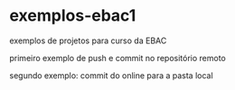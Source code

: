 # exemplos-ebac1

exemplos de projetos para curso da EBAC

primeiro exemplo de push e commit no repositório remoto

segundo exemplo: commit do online para a pasta local

